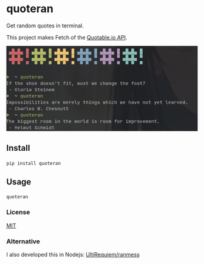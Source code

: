 # quoteran

Get random quotes in terminal.

This project makes Fetch of the [Quotable.io API](https://api.quotable.io/random).

![Screenshot](./assets/screenshot.png)

## Install

`pip install quoteran`

## Usage

```bash
quoteran
```

### License

[MIT](./LICENSE)

### Alternative

I also developed this in Nodejs: [UltiRequiem/ranmess](https://github.com/UltiRequiem/ranmess)
